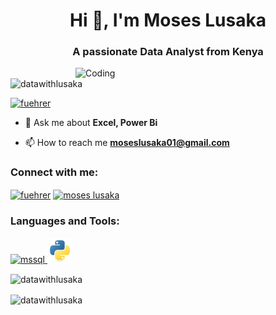 <h1 align="center">Hi 👋, I'm Moses Lusaka</h1>
<h3 align="center">A passionate Data Analyst from Kenya</h3>
<img align="right" alt="Coding" width="400" src="https://cdn.dribbble.com/users/970957/screenshots/5504725/gif.gif>

<p align="left"> <img src="https://komarev.com/ghpvc/?username=datawithlusaka&label=Profile%20views&color=0e75b6&style=flat" alt="datawithlusaka" /> </p>

<p align="left"> <a href="https://twitter.com/fuehrer" target="blank"><img src="https://img.shields.io/twitter/follow/fuehrer?logo=twitter&style=for-the-badge" alt="fuehrer" /></a> </p>

- 💬 Ask me about **Excel, Power Bi**

- 📫 How to reach me **moseslusaka01@gmail.com**

<h3 align="left">Connect with me:</h3>
<p align="left">
<a href="https://twitter.com/fuehrer" target="blank"><img align="center" src="https://raw.githubusercontent.com/rahuldkjain/github-profile-readme-generator/master/src/images/icons/Social/twitter.svg" alt="fuehrer" height="30" width="40" /></a>
<a href="https://linkedin.com/in/moses lusaka" target="blank"><img align="center" src="https://raw.githubusercontent.com/rahuldkjain/github-profile-readme-generator/master/src/images/icons/Social/linked-in-alt.svg" alt="moses lusaka" height="30" width="40" /></a>
</p>

<h3 align="left">Languages and Tools:</h3>
<p align="left"> <a href="https://www.microsoft.com/en-us/sql-server" target="_blank" rel="noreferrer"> <img src="https://www.svgrepo.com/show/303229/microsoft-sql-server-logo.svg" alt="mssql" width="40" height="40"/> </a> <a href="https://www.python.org" target="_blank" rel="noreferrer"> <img src="https://raw.githubusercontent.com/devicons/devicon/master/icons/python/python-original.svg" alt="python" width="40" height="40"/> </a> </p>

<p><img align="center" src="https://github-readme-stats.vercel.app/api/top-langs?username=datawithlusaka&show_icons=true&locale=en&layout=compact" alt="datawithlusaka" /></p>

<p><img align="center" src="https://github-readme-streak-stats.herokuapp.com/?user=datawithlusaka&" alt="datawithlusaka" /></p>
